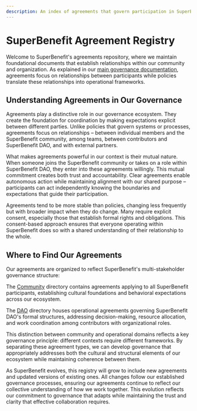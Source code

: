 ```yaml
---
description: An index of agreements that govern participation in SuperBenefit
---
```


# SuperBenefit Agreement Registry

Welcome to SuperBenefit's agreements repository, where we maintain foundational documents that establish relationships within our community and organization. As explained in our [main governance documentation](../index.md), agreements focus on relationships between participants while policies translate these relationships into operational frameworks.

## Understanding Agreements in Our Governance

Agreements play a distinctive role in our governance ecosystem. They create the foundation for coordination by making expectations explicit between different parties. Unlike policies that govern systems or processes, agreements focus on relationships – between individual members and the SuperBenefit community, among teams, between contributors and SuperBenefit DAO, and with external partners.

What makes agreements powerful in our context is their mutual nature. When someone joins the SuperBenefit community or takes on a role within SuperBenefit DAO, they enter into these agreements willingly. This mutual commitment creates both trust and accountability. Clear agreements enable autonomous action while maintaining alignment with our shared purpose – participants can act independently knowing the boundaries and expectations that guide their participation.

Agreements tend to be more stable than policies, changing less frequently but with broader impact when they do change. Many require explicit consent, especially those that establish formal rights and obligations. This consent-based approach ensures that everyone operating within SuperBenefit does so with a shared understanding of their relationship to the whole.

## Where to Find Our Agreements

Our agreements are organized to reflect SuperBenefit's multi-stakeholder governance structure:

The [Community](community/) directory contains agreements applying to all SuperBenefit participants, establishing cultural foundations and behavioral expectations across our ecosystem.

The [DAO](dao/) directory houses operational agreements governing SuperBenefit DAO's formal structures, addressing decision-making, resource allocation, and work coordination among contributors with organizational roles.

This distinction between community and operational domains reflects a key governance principle: different contexts require different frameworks. By separating these agreement types, we can develop governance that appropriately addresses both the cultural and structural elements of our ecosystem while maintaining coherence between them.

As SuperBenefit evolves, this registry will grow to include new agreements and updated versions of existing ones. All changes follow our established governance processes, ensuring our agreements continue to reflect our collective understanding of how we work together. This evolution reflects our commitment to governance that adapts while maintaining the trust and clarity that effective collaboration requires.

